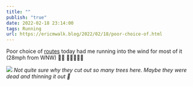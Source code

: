 ```yaml
---
title: ""
publish: "true"
date: 2022-02-18 23:14:00
tags: Running
url: https://ericmwalk.blog/2022/02/18/poor-choice-of.html
---
```


Poor choice of [routes](http://www.strava.com/activities/6703167550) today had me running into the wind for most of it (28mph from WNW) 🤷‍♂️ 🤦‍♂️🏃🏻‍♂️

![](https://ericmwalk.blog/uploads/2022/523f1a8ea0.jpg)
*Not quite sure why they cut out so many trees here. Maybe they were dead and thinning it out 🤔*